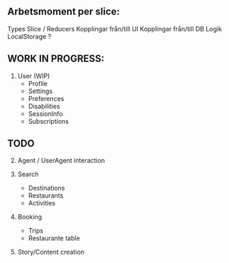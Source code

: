 
## Arbetsmoment per slice:

Types
Slice / Reducers 
Kopplingar från/till UI
Kopplingar från/till DB
Logik
LocalStorage ?


## WORK IN PROGRESS:

1. User (WIP)
    - Profile 
    - Settings 
    - Preferences
    - Disabilities
    - SessionInfo
    - Subscriptions


## TODO

2. Agent / UserAgent interaction

3. Search
    - Destinations
    - Restaurants
    - Activities

4. Booking
    - Trips
    - Restaurante table

4. Story/Content creation 
    
    